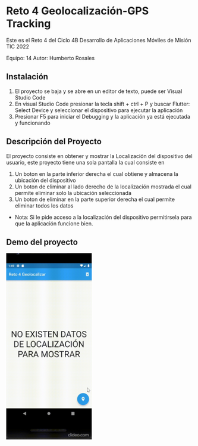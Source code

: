 # Reto 4 Geolocalización-GPS Tracking

Este es el Reto 4 del Ciclo 4B Desarrollo de Aplicaciones Móviles de Misión TIC 2022

Equipo: 14
Autor: Humberto Rosales

## Instalación

1. El proyecto se baja y se abre en un editor de texto, puede ser Visual Studio Code
2. En visual Studio Code presionar la tecla shift + ctrl + P y buscar Flutter: Select Device y seleccionar el dispositivo para ejecutar la aplicación
3. Presionar F5 para iniciar el Debugging y la aplicación ya está ejecutada y funcionando

## Descripción del Proyecto

El proyecto consiste en obtener y mostrar la Localización del dispositivo del usuario, este proyecto tiene una sola pantalla la cual consiste en

1. Un boton en la parte inferior derecha el cual obtiene y almacena la ubicación del dispositivo
2. Un boton de eliminar al lado derecho de la localización mostrada el cual permite eliminar solo la ubicación seleccionada
3. Un boton de eliminar en la parte superior derecha el cual permite eliminar todos los datos

- Nota: Si le pide acceso a la localización del dispositivo permitirsela para que la aplicación funcione bien.

## Demo del proyecto

<img src= "https://github.com/Sanduqd1997/reto4-Humberto/blob/main/reto4.gif" height="500">
